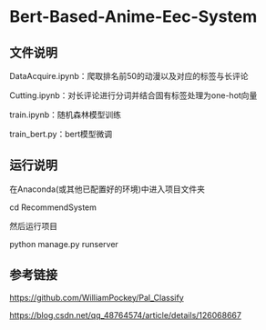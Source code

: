 # Bert-Based-Anime-Eec-System
## 文件说明
DataAcquire.ipynb：爬取排名前50的动漫以及对应的标签与长评论

Cutting.ipynb：对长评论进行分词并结合固有标签处理为one-hot向量

train.ipynb：随机森林模型训练

train_bert.py：bert模型微调
## 运行说明
在Anaconda(或其他已配置好的环境)中进入项目文件夹

cd RecommendSystem

然后运行项目

python manage.py runserver

## 参考链接
https://github.com/WilliamPockey/Pal_Classify

https://blog.csdn.net/qq_48764574/article/details/126068667
